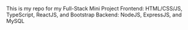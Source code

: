 This is my repo for my Full-Stack Mini Project
Frontend: HTML/CSS/JS, TypeScript, ReactJS, and Bootstrap
Backend: NodeJS, ExpressJS, and MySQL
